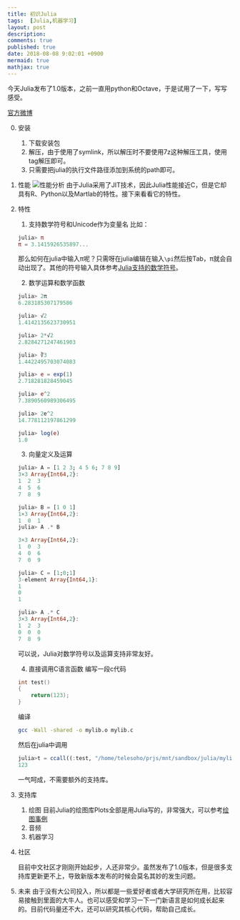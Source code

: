```yaml
---
title: 初识Julia
tags:  [Julia,机器学习]
layout: post
description: 
comments: true
published: true
date: 2018-08-08 9:02:01 +0900
mermaid: true
mathjax: true
---
```


今天Julia发布了1.0版本，之前一直用python和Octave，于是试用了一下，写写感受。

[官方微博](https://julialang.org/blog/2018/08/one-point-zero-zh_cn)

0. 安装
    1. 下载安装包
    1. 解压，由于使用了symlink，所以解压时不要使用7z这种解压工具，使用tag解压即可。
    1. 只需要把julia的执行文件路径添加到系统的path即可。


1. 性能
![性能分析](https://julialang.org/images/benchmarks.svg)
由于Julia采用了JIT技术，因此Julia性能接近C，但是它却具有R、Python以及Martlab的特性。接下来看看它的特性。

2. 特性
    1. 支持数学符号和Unicode作为变量名
    比如：
    ```julia
    julia> π
    π = 3.1415926535897...
    ```
    那么如何在julia中输入π呢？只需呀在julia编辑在输入```\pi```然后按Tab，π就会自动出现了。其他的符号输入具体参考[Julia支持的数学符号](
    https://docs.julialang.org/en/v0.6.0/manual/unicode-input/)。

    2. 数学运算和数学函数
    ```julia
    julia> 2π
    6.283185307179586

    julia> √2
    1.4142135623730951

    julia> 2*√2
    2.8284271247461903

    julia> ∛3
    1.4422495703074083

    julia> e = exp(1)
    2.718281828459045

    julia> e^2
    7.3890560989306495

    julia> 2e^2
    14.778112197861299

    julia> log(e)
    1.0

    ```
    
    3. 向量定义及运算

    ```julia
    julia> A = [1 2 3; 4 5 6; 7 8 9]
    3×3 Array{Int64,2}:
    1  2  3
    4  5  6
    7  8  9

    julia> B = [1 0 1]
    1×3 Array{Int64,2}:
    1  0  1
    julia> A .* B

    3×3 Array{Int64,2}:
    1  0  3
    4  0  6
    7  0  9

    julia> C = [1;0;1]
    3-element Array{Int64,1}:
    1
    0
    1

    julia> A .* C
    3×3 Array{Int64,2}:
    1  2  3
    0  0  0
    7  8  9
    ```

    可以说，Julia对数学符号以及运算支持非常友好。

    4. 直接调用C语言函数
    编写一段c代码
    ```c
    int test() 
    {
        return(123);
    }
    ```
    编译
    ```sh
    gcc -Wall -shared -o mylib.o mylib.c
    ```
    然后在julia中调用
    ```julia
    julia>t = ccall((:test, "/home/telesoho/prjs/mnt/sandbox/julia/mylib.o"), Int32, ())
    123
    ```
    一气呵成，不需要额外的支持库。

3. 支持库

    1. 绘图
    目前Julia的绘图库Plots全部是用Julia写的，非常强大，可以参考[绘图事例](http://docs.juliaplots.org/latest/)
    1. 音频
    1. 机器学习


4. 社区

    目前中文社区才刚刚开始起步，人还非常少。虽然发布了1.0版本，但是很多支持库更新更不上，导致新版本发布的时候会莫名其妙的发生问题。

5. 未来
    由于没有大公司投入，所以都是一些爱好者或者大学研究所在用，比较容易接触到里面的大牛人。也可以感受和学习一下一门新语言是如何成长起来的。目前代码量还不大，还可以研究其核心代码，帮助自己成长。


